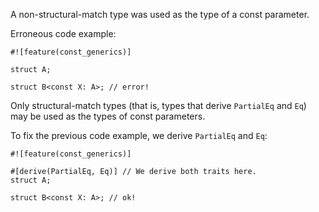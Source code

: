 A non-structural-match type was used as the type of a const parameter.

Erroneous code example:

```compile_fail,E0741
#![feature(const_generics)]

struct A;

struct B<const X: A>; // error!
```

Only structural-match types (that is, types that derive `PartialEq` and `Eq`)
may be used as the types of const parameters.

To fix the previous code example, we derive `PartialEq` and `Eq`:

```
#![feature(const_generics)]

#[derive(PartialEq, Eq)] // We derive both traits here.
struct A;

struct B<const X: A>; // ok!
```
